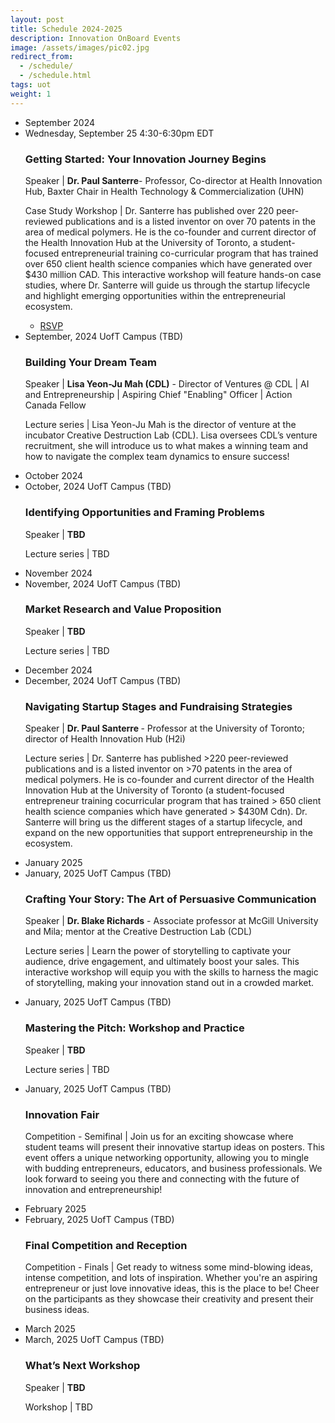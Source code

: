 ```yaml
---
layout: post
title: Schedule 2024-2025
description: Innovation OnBoard Events
image: /assets/images/pic02.jpg
redirect_from:
  - /schedule/
  - /schedule.html
tags: uot
weight: 1
---
```


<div class="row">
        <div class="12u$(small)">
            <ul class="timeline">
                <li class="timeline-item period">
                    <div class="timeline-info"></div>
                    <div class="timeline-marker-i"></div>
                    <div class="timeline-content">
                        <span class="button timeline-title header-inner">September 2024</span>
                    </div>
                </li>
                <li class="timeline-item">
                    <div class="timeline-info">
                        <span>Wednesday, September 25</span>
                      <span class="timeline-time">4:30-6:30pm EDT</span>
                    </div>
                    <div class="timeline-marker"></div>
                    <div class="timeline-content">
                        <h3 class="timeline-title">Getting Started: Your Innovation Journey Begins</h3>
                       <p><span class="timeline-desc">Speaker</span> | <b>Dr. Paul Santerre</b>- Professor, Co-director at Health Innovation Hub, Baxter Chair in Health Technology & Commercialization (UHN)</p>
                      <p><span class="timeline-desc">Case Study Workshop</span>  |  Dr. Santerre has published over 220 peer-reviewed publications and is a listed inventor on over 70 patents in the area of medical polymers. He is the co-founder and current director of the Health Innovation Hub at the University of Toronto, a student-focused entrepreneurial training co-curricular program that has trained over 650 client health science companies which have generated over $430 million CAD. This interactive workshop will feature hands-on case studies, where Dr. Santerre will guide us through the startup lifecycle and highlight emerging opportunities within the entrepreneurial ecosystem.</p>
                         <ul class="actions">
                    <li><a href="https://www.eventbrite.ca/e/getting-started-your-innovation-journey-begins-tickets-1010022633887?aff=website" target="_blank" class="button special fit">RSVP</a></li>
                        </ul>
                    </div>
                </li>
                <li class="timeline-item">
                    <div class="timeline-info">
                        <span>September, 2024</span>
                        <span class="timeline-time">UofT Campus (TBD)</span>
                        <!-- <span class="timeline-time">6:30PM, UBC CHBE 101</span> -->
                    </div>
                    <div class="timeline-marker"></div>
                    <div class="timeline-content"> 
                        <h3 class="timeline-title">Building Your Dream Team</h3>
                         <p><span class="timeline-desc">Speaker</span> | <b>Lisa Yeon-Ju Mah (CDL)</b> - Director of Ventures @ CDL | AI and Entrepreneurship | Aspiring Chief "Enabling" Officer | Action Canada Fellow</p>
                        <p><span class="timeline-desc">Lecture series</span> | Lisa Yeon-Ju Mah is the director of venture at the incubator Creative Destruction Lab (CDL). Lisa oversees CDL’s venture recruitment, she will introduce us to what makes a winning team and how to navigate the complex team dynamics to ensure success!
                        </p>
                          <!-- <ul class="actions">
                    <li><a href="https://www.eventbrite.ca/e/where-to-start-with-entrepreneurship-tickets-720538248297?aff=oddtdtcreator" target="_blank" class="button special fit">RSVP</a></li>
                        </ul> -->
                    </div>
                     </li>
                <li class="timeline-item period">
                    <div class="timeline-info"></div>
                    <div class="timeline-marker"></div>
                    <div class="timeline-content">
                        <span class="button timeline-title header-inner">October 2024</span>
                    </div>
                </li>
                <li class="timeline-item">
                    <div class="timeline-info">
                        <span>October, 2024</span>
                        <span class="timeline-time">UofT Campus (TBD)</span>
                    </div>
                    <div class="timeline-marker"></div>
                    <div class="timeline-content">
                        <h3 class="timeline-title">Identifying Opportunities and Framing Problems</h3>
                         <p><span class="timeline-desc">Speaker</span> | <b>TBD</b></p>
                        <p><span class="timeline-desc">Lecture series</span> | TBD</p>
                           <!-- <ul class="actions">
                    <li><a href="https://www.eventbrite.ca/e/innovation-and-non-linear-thinking-social-and-pizza-tickets-727026875957?aff=oddtdtcreator" target="_blank" class="button special fit">RSVP</a></li>
                        </ul> -->
                        </div>
                </li>
                <li class="timeline-item period">
                    <div class="timeline-info"></div>
                    <div class="timeline-marker"></div>
                    <div class="timeline-content">
                        <span class="button timeline-title header-inner">November 2024</span>
                    </div>
                </li>
                <li class="timeline-item">
                    <div class="timeline-info">
                        <span>November, 2024</span>
                         <span class="timeline-time">UofT Campus (TBD)</span>
                    </div>
                    <div class="timeline-marker"></div>
                    <div class="timeline-content">
                        <h3 class="timeline-title">Market Research and Value Proposition</h3>
                       <p><span class="timeline-desc">Speaker</span> | <b>TBD</b></p>
                        <p><span class="timeline-desc">Lecture series</span> | TBD</p> 
                          <!-- <ul class="actions">
                    <li><a href="https://www.eventbrite.ca/e/prototyping-for-products-and-instrumentation-tickets-727044588937?aff=oddtdtcreator" target="_blank" class="button special fit">RSVP</a></li>
                        </ul> -->
                    </div>
                </li>
                <!-- <li class="timeline-item">
                    <div class="timeline-info">
                        <span>November 30, 2024</span>
                    </div>
                    <div class="timeline-marker"></div>
                    <div class="timeline-content">
                        <h3 class="timeline-title"><b>Start Up Idea Competition Application Closes</b></h3>
                        <p><span class="timeline-desc">Registration</span> | Join us to embark on an exciting journey of innovation, collaboration, and personal growth. This is your chance to present your innovative start-up idea and win cash prizes. Your team should consist of 1 to 5 members. All applications after the closing date will not be considered.</p>
                         <ul class="actions">
                    <li><a href="https://docs.google.com/forms/d/e/1FAIpQLSfkHvjyR-NZ-VncQWREHw_tvhDVlANN-Ga6i-bJKWxluCebdw/viewform" target="_blank" class="button special fit">Register</a></li>
                        </ul>
                    </div> -->
                <!-- </li>
                <li class="timeline-item">
                    <div class="timeline-info">
                        <span>November 16, 2024</span>
                        <span class="timeline-time">5PM, UBC CHBE 202</span>
                    </div>
                    <div class="timeline-marker"></div>
                    <div class="timeline-content">
                        <h3 class="timeline-title">UBC Entrepeneur Speaker Series + Social; Female Led Ventures</h3>
                        <p>Coming Soon...</p>
                    </div>
                </li>
                 <li class="timeline-item">
                    <div class="timeline-info">
                        <span>November 30, 2024</span>
                        <span class="timeline-time">5PM, UBC CHBE 202</span>
                    </div>
                    <div class="timeline-marker"></div>
                    <div class="timeline-content">
                        <h3 class="timeline-title">Prototype!</h3>
                        <p>Coming Soon...</p>
                    </div>
                </li> -->
                 <li class="timeline-item period">
                    <div class="timeline-info"></div>
                    <div class="timeline-marker"></div>
                    <div class="timeline-content">
                        <span class="button timeline-title header-inner">December 2024</span>
                    </div>
                </li> 
                <li class="timeline-item">
                    <div class="timeline-info">
                        <span>December, 2024</span>
                        <span class="timeline-time">UofT Campus (TBD)</span>
                    </div>
                    <div class="timeline-marker"></div>
                    <div class="timeline-content">
                        <h3 class="timeline-title">Navigating Startup Stages and Fundraising Strategies</h3>
                        <p><span class="timeline-desc">Speaker</span> | <b>Dr. Paul Santerre </b> - Professor at the University of Toronto; director of Health Innovation Hub (H2i)</p>
                        <p><span class="timeline-desc">Lecture series</span> | Dr. Santerre has published >220 peer-reviewed publications and is a listed inventor on >70 patents in the area of medical polymers. He is co-founder and current director of the Health Innovation Hub at the University of Toronto (a student-focused entrepreneur training cocurricular program that has trained > 650 client health science companies which have generated > $430M Cdn). Dr. Santerre will bring us the different stages of a startup lifecycle, and expand on the new opportunities that support entrepreneurship in the ecosystem.</p>
                        <!-- <ul class="actions">
                    <li><a href="https://www.eventbrite.ca/e/intellectual-property-tickets-727049363217?aff=oddtdtcreator" target="_blank" class="button special fit">RSVP</a></li>
                        </ul> -->
                    </div>
                    </li>
                <li class="timeline-item period">
                    <div class="timeline-info"></div>
                    <div class="timeline-marker"></div>
                    <div class="timeline-content">
                        <span class="button timeline-title header-inner">January 2025</span>
                    </div>
                </li>
                  <li class="timeline-item">
                    <div class="timeline-info">
                        <span>January, 2025</span>
			    <span class="timeline-time">UofT Campus (TBD)</span>
                    </div>
                    <div class="timeline-marker"></div>
                    <div class="timeline-content">
                        <h3 class="timeline-title">Crafting Your Story: The Art of Persuasive Communication</h3>
                       <p><span class="timeline-desc">Speaker</span> | <b>Dr. Blake Richards</b> - Associate professor at McGill University and Mila; mentor at the Creative Destruction Lab (CDL)</p>
                        <p><span class="timeline-desc">Lecture series</span> | Learn the power of storytelling to captivate your audience, drive engagement, and ultimately boost your sales. This interactive workshop will equip you with the skills to harness the magic of storytelling, making your innovation stand out in a crowded market.
                        </p>
                        <!-- <ul class="actions">
                    <li><a href="https://www.eventbrite.ca/e/where-to-start-with-entrepreneurship-tickets-720538248297?aff=oddtdtcreator" target="_blank" class="button special fit">RSVP</a></li>
                        </ul> -->
                    </div>
                </li> 
                 <li class="timeline-item">
                    <div class="timeline-info">
                        <span>January, 2025</span>
			    <span class="timeline-time">UofT Campus (TBD)</span>
                    </div>
                    <div class="timeline-marker"></div>
                    <div class="timeline-content">
                        <h3 class="timeline-title">Mastering the Pitch: Workshop and Practice</h3>
                       <p><span class="timeline-desc">Speaker</span> | <b>TBD</b></p>
                        <p><span class="timeline-desc">Lecture series</span> | TBD</p> 
                        <!-- <ul class="actions">
                    <li><a href="https://www.eventbrite.com/e/innovation-fair-tickets-772363137937?aff=oddtdtcreator" target="_blank" class="button special fit">RSVP</a></li>
                        </ul> -->
                    </div>
                </li>
                <li class="timeline-item">
                    <div class="timeline-info">
                        <span>January, 2025</span>
			    <span class="timeline-time">UofT Campus (TBD)</span>
                    </div>
                    <div class="timeline-marker"></div>
                    <div class="timeline-content">
                        <h3 class="timeline-title">Innovation Fair</h3>
                        <p><span class="timeline-desc">Competition - Semifinal</span> | Join us for an exciting showcase where student teams will present their innovative startup ideas on posters. This event offers a unique networking opportunity, allowing you to mingle with budding entrepreneurs, educators, and business professionals. We look forward to seeing you there and connecting with the future of innovation and entrepreneurship!
                        </p>
                        <!-- <ul class="actions">
                    <li><a href="https://www.eventbrite.com/e/innovation-fair-tickets-772363137937?aff=oddtdtcreator" target="_blank" class="button special fit">RSVP</a></li>
                        </ul> -->
                    </div>
                </li>
                 <!-- <li class="timeline-item">
                    <div class="timeline-info">
                        <span>January 30, 2024</span>
			    <span class="timeline-time">6:30PM, UBC CHBE 202</span>
                    </div>
                    <div class="timeline-marker"></div>
                    <div class="timeline-content">
                        <h3 class="timeline-title">Pitching Workshop</h3>
                        <p><span class="timeline-desc">Speaker</span> | <b>Michelle Sklar</b> - Head of Venture Growth Strategy & Entrepreneur In Residence at entrepreneurship@UBC, Board Member with the VEF.</p>
                        <p><span class="timeline-desc">Workshop</span> | Michelle is a performance-driven growth marketer, communications strategist, and entrepreneur with over two decades of comprehensive achievements in both B2B and B2C industries. She has a proven track record as an executive leader in digital marketing, PR, strategic partnerships, community management, and company building. Michelle focused her professional career development on scaling ideas to impact in the Emerging Technology, Digital Media, Events, Retail, and Nonprofit industries
                        </p>
                        <ul class="actions">
                    <li><a href="https://www.eventbrite.ca/e/pitching-workshop-tickets-797980520217?aff=ebdsoporgprofile" target="_blank" class="button special fit">RSVP</a></li>
                        </ul>
                    </div>
                </li> -->
                <li class="timeline-item period">
                    <div class="timeline-info"></div>
                    <div class="timeline-marker"></div>
                    <div class="timeline-content">
                        <span class="button timeline-title header-inner">February 2025</span>
                    </div>
                </li>
                <li class="timeline-item">
                    <div class="timeline-info">
                        <span>February, 2025</span>
			<span class="timeline-time">UofT Campus (TBD)</span>
                    </div>
                    <div class="timeline-marker"></div>
                    <div class="timeline-content">
                        <h3 class="timeline-title"><b>Final Competition and Reception</b></h3>
                        <p><span class="timeline-desc">Competition - Finals</span> | Get ready to witness some mind-blowing ideas, intense competition, and lots of inspiration. Whether you're an aspiring entrepreneur or just love innovative ideas, this is the place to be! Cheer on the participants as they showcase their creativity and present their business ideas.
                        </p>
                           <!-- <ul class="actions">
                    <li><a href="https://www.eventbrite.ca/e/pitch-competition-tickets-772369948307?aff=ebdsoporgprofile" target="_blank" class="button special fit">RSVP</a></li>
                        </ul> -->
                    </div>
                </li>
                  <li class="timeline-item period">
                    <div class="timeline-info"></div>
                    <div class="timeline-marker"></div>
                    <div class="timeline-content">
                        <span class="button timeline-title header-inner">March 2025</span>
                    </div>
                </li>
                 <li class="timeline-item">
                    <div class="timeline-info">
                        <span>March, 2025</span>
			    <span class="timeline-time">UofT Campus (TBD)</span>
                    </div>
                    <div class="timeline-marker"></div>
                    <div class="timeline-content">
                        <h3 class="timeline-title">What’s Next Workshop</h3>
                       <p><span class="timeline-desc">Speaker</span> | <b>TBD</b></p>
                        <p><span class="timeline-desc">Workshop</span> | TBD</p> 
                        <!-- <ul class="actions">
                    <li><a href="https://www.eventbrite.com/e/innovation-fair-tickets-772363137937?aff=oddtdtcreator" target="_blank" class="button special fit">RSVP</a></li>
                        </ul> -->
                    </div>
                </li>
            <!-- </ul>
        </div>
    </div> -->
